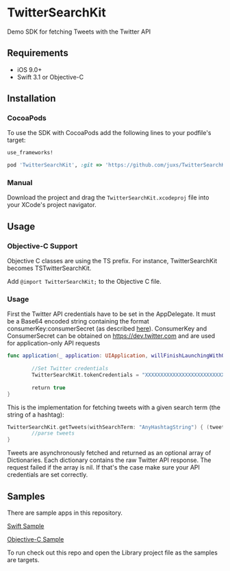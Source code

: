 # TwitterSearchKit
Demo SDK for fetching Tweets with the Twitter API

## Requirements

- iOS 9.0+
- Swift 3.1 or Objective-C

## Installation

### CocoaPods

To use the SDK with CocoaPods add the following lines to your podfile's target:

```ruby
use_frameworks!

pod 'TwitterSearchKit', :git => 'https://github.com/juxs/TwitterSearchKit.git'
```

### Manual

Download the project and drag the `TwitterSearchKit.xcodeproj` file into your XCode's project navigator.

## Usage

### Objective-C Support

Objective C classes are using the TS prefix. For instance, TwitterSearchKit becomes TSTwitterSearchKit.

Add ```@import TwitterSearchKit;``` to the Objective C file.

### Usage

First the Twitter API credentials have to be set in the AppDelegate. It must be a Base64 encoded string containing the format consumerKey:consumerSecret (as described [here](https://dev.twitter.com/oauth/application-only)). ConsumerKey and ConsumerSecret can be obtained on https://dev.twitter.com and are used for application-only API requests

```Swift
func application(_ application: UIApplication, willFinishLaunchingWithOptions launchOptions: [UIApplicationLaunchOptionsKey : Any]? = nil) -> Bool {
        
        //Set Twitter credentials
        TwitterSearchKit.tokenCredentials = "XXXXXXXXXXXXXXXXXXXXXXXXXXXXXXXXXXXXXXXXXXXXXXXXXXXXXXXXX"
        
        return true
}
```

This is the implementation for fetching tweets with a given search term (the string of a hashtag):

```Swift
TwitterSearchKit.getTweets(withSearchTerm: "AnyHashtagString") { (tweets) in
        //parse tweets
}

```

Tweets are asynchronously fetched and returned as an optional array of Dictionaries. Each dictionary contains the raw Twitter API response.
The request failed if the array is nil. If that's the case make sure your API credentials are set correctly.

## Samples

There are sample apps in this repository.

[Swift Sample](https://github.com/juxs/TwitterSearchKit/tree/master/SwiftSample)

[Objective-C Sample](https://github.com/juxs/TwitterSearchKit/tree/master/ObjcSample)

To run check out this repo and open the Library project file as the samples are targets.
